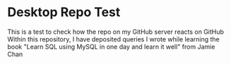 # Desktop Repo Test
 This is a test to check how the repo on my GitHub server reacts on GitHub
Within this repository, I have deposited queries I wrote while learning the book "Learn SQL using MySQL in one day and learn it well" from Jamie Chan
